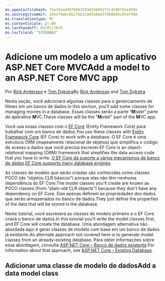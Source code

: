 ```yaml
---
ms.openlocfilehash: 72e33ea44976963193d2560427fc418875be450e
ms.sourcegitcommit: 24b1f6decbb17bb22a45166e5fdb0845c65af498
ms.translationtype: MT
ms.contentlocale: pt-BR
ms.lasthandoff: 03/01/2019
ms.locfileid: "57038863"
---
```

# <a name="add-a-model-to-an-aspnet-core-mvc-app"></a><span data-ttu-id="8d9be-101">Adicione um modelo a um aplicativo ASP.NET Core MVC</span><span class="sxs-lookup"><span data-stu-id="8d9be-101">Add a model to an ASP.NET Core MVC app</span></span>

<span data-ttu-id="8d9be-102">Por [Rick Anderson](https://twitter.com/RickAndMSFT) e [Tom Dykstra](https://github.com/tdykstra)</span><span class="sxs-lookup"><span data-stu-id="8d9be-102">By [Rick Anderson](https://twitter.com/RickAndMSFT) and [Tom Dykstra](https://github.com/tdykstra)</span></span>

<span data-ttu-id="8d9be-103">Nesta seção, você adicionará algumas classes para o gerenciamento de filmes em um banco de dados.</span><span class="sxs-lookup"><span data-stu-id="8d9be-103">In this section, you'll add some classes for managing movies in a database.</span></span> <span data-ttu-id="8d9be-104">Essas classes serão a parte “**M**odel” parte do aplicativo **M**VC.</span><span class="sxs-lookup"><span data-stu-id="8d9be-104">These classes will be the "**M**odel" part of the **M**VC app.</span></span>

<span data-ttu-id="8d9be-105">Você usa essas classes com o [EF Core](/ef/core) (Entity Framework Core) para trabalhar com um banco de dados.</span><span class="sxs-lookup"><span data-stu-id="8d9be-105">You use these classes with [Entity Framework Core](/ef/core) (EF Core) to work with a database.</span></span> <span data-ttu-id="8d9be-106">O EF Core é uma estrutura ORM (mapeamento relacional de objetos) que simplifica o código de acesso a dados que você precisa escrever.</span><span class="sxs-lookup"><span data-stu-id="8d9be-106">EF Core is an object-relational mapping (ORM) framework that simplifies the data access code that you have to write.</span></span> <span data-ttu-id="8d9be-107">[O EF Core dá suporte a vários mecanismos de banco de dados](/ef/core/providers/).</span><span class="sxs-lookup"><span data-stu-id="8d9be-107">[EF Core supports many database engines](/ef/core/providers/).</span></span>

<span data-ttu-id="8d9be-108">As classes de modelo que serão criadas são conhecidas como classes POCO (de “objetos CLR básicos”) porque elas não têm nenhuma dependência do EF Core.</span><span class="sxs-lookup"><span data-stu-id="8d9be-108">The model classes you'll create are known as POCO classes (from "plain-old CLR objects") because they don't have any dependency on EF Core.</span></span> <span data-ttu-id="8d9be-109">Elas apenas definem as propriedades dos dados que serão armazenados no banco de dados.</span><span class="sxs-lookup"><span data-stu-id="8d9be-109">They just define the properties of the data that will be stored in the database.</span></span>

<span data-ttu-id="8d9be-110">Neste tutorial, você escreverá as classes de modelo primeiro e o EF Core criará o banco de dados.</span><span class="sxs-lookup"><span data-stu-id="8d9be-110">In this tutorial you'll write the model classes first, and EF Core will create the database.</span></span> <span data-ttu-id="8d9be-111">Uma abordagem alternativa não abordada aqui é gerar classes de modelo com base em um banco de dados já existente.</span><span class="sxs-lookup"><span data-stu-id="8d9be-111">An alternate approach not covered here is to generate model classes from an already-existing database.</span></span> <span data-ttu-id="8d9be-112">Para obter informações sobre essa abordagem, consulte [ASP.NET Core – Banco de dados existente](/ef/core/get-started/aspnetcore/existing-db).</span><span class="sxs-lookup"><span data-stu-id="8d9be-112">For information about that approach, see [ASP.NET Core - Existing Database](/ef/core/get-started/aspnetcore/existing-db).</span></span>

## <a name="add-a-data-model-class"></a><span data-ttu-id="8d9be-113">Adicionar uma classe de modelo de dados</span><span class="sxs-lookup"><span data-stu-id="8d9be-113">Add a data model class</span></span>
